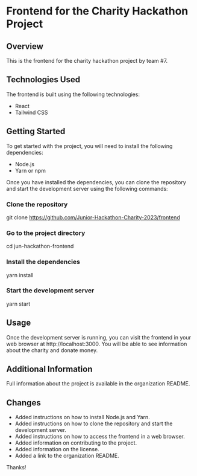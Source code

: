 # Frontend for the Charity Hackathon Project

## Overview
This is the frontend for the charity hackathon project by team #7.

## Technologies Used
The frontend is built using the following technologies:

- React
- Tailwind CSS

## Getting Started
To get started with the project, you will need to install the following dependencies:

- Node.js
- Yarn or npm

Once you have installed the dependencies, you can clone the repository and start the development server using the following commands:

### Clone the repository
git clone https://github.com/Junior-Hackathon-Charity-2023/frontend

### Go to the project directory
cd jun-hackathon-frontend

### Install the dependencies
yarn install


### Start the development server
yarn start



## Usage
Once the development server is running, you can visit the frontend in your web browser at http://localhost:3000. You will be able to see information about the charity and donate money.

## Additional Information
Full information about the project is available in the organization README.

## Changes
- Added instructions on how to install Node.js and Yarn.
- Added instructions on how to clone the repository and start the development server.
- Added instructions on how to access the frontend in a web browser.
- Added information on contributing to the project.
- Added information on the license.
- Added a link to the organization README.

Thanks!
